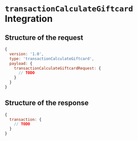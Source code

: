 # `transactionCalculateGiftcard` Integration

## Structure of the request
```js
{
  version: '1.0',
  type: 'transactionCalculateGiftcard',
  payload: {
    transactionCalculateGiftcardRequest: {
      // TODO
    }
  }
}
```

## Structure of the response
```js
{
  transaction: {
    // TODO
  }
}
```